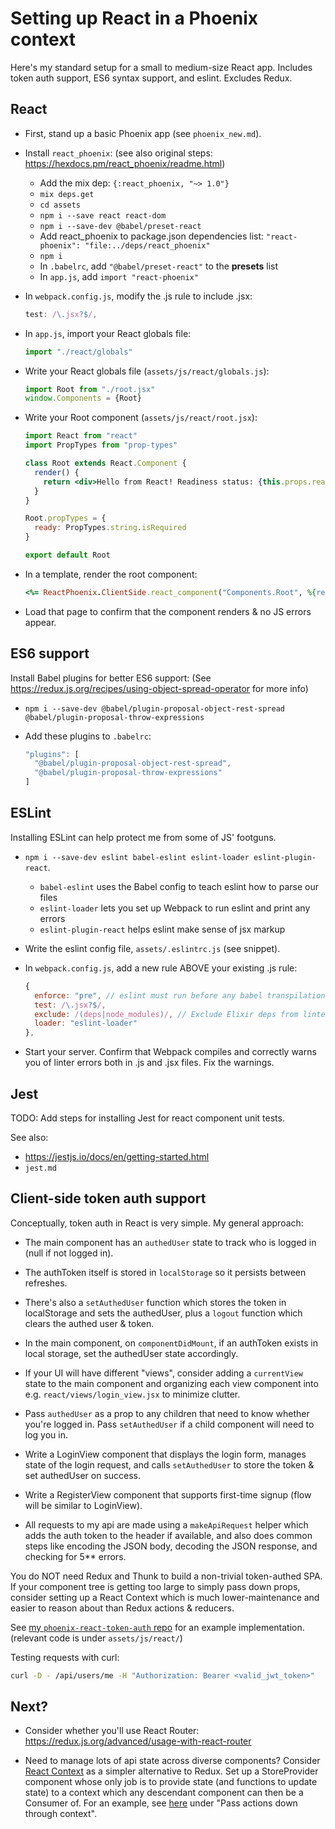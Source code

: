 # Setting up React in a Phoenix context

Here's my standard setup for a small to medium-size React app. Includes token auth support, ES6 syntax support, and eslint. Excludes Redux.


## React

  * First, stand up a basic Phoenix app (see `phoenix_new.md`).

  * Install `react_phoenix`:
    (see also original steps: https://hexdocs.pm/react_phoenix/readme.html)

    - Add the mix dep: `{:react_phoenix, "~> 1.0"}`
    - `mix deps.get`
    - `cd assets`
    - `npm i --save react react-dom`
    - `npm i --save-dev @babel/preset-react`
    - Add react_phoenix to package.json dependencies list:
      `"react-phoenix": "file:../deps/react_phoenix"`
    - `npm i`
    - In `.babelrc`, add `"@babel/preset-react"` to the **presets** list
    - In `app.js`, add `import "react-phoenix"`

  * In `webpack.config.js`, modify the .js rule to include .jsx:

    ```js
    test: /\.jsx?$/,
    ```

  * In `app.js`, import your React globals file:

    ```js
    import "./react/globals"
    ```

  * Write your React globals file (`assets/js/react/globals.js`):

    ```js
    import Root from "./root.jsx"
    window.Components = {Root}
    ```

  * Write your Root component (`assets/js/react/root.jsx`):

    ```jsx
    import React from "react"
    import PropTypes from "prop-types"

    class Root extends React.Component {
      render() {
        return <div>Hello from React! Readiness status: {this.props.ready}</div>
      }
    }

    Root.propTypes = {
      ready: PropTypes.string.isRequired
    }

    export default Root
    ```

  * In a template, render the root component:

    ```rb
    <%= ReactPhoenix.ClientSide.react_component("Components.Root", %{ready: "Yes sir!"}) %>
    ```

  * Load that page to confirm that the component renders & no JS errors appear.


## ES6 support

Install Babel plugins for better ES6 support:
(See https://redux.js.org/recipes/using-object-spread-operator for more info)

  * `npm i --save-dev @babel/plugin-proposal-object-rest-spread @babel/plugin-proposal-throw-expressions`

  * Add these plugins to `.babelrc`:

    ```js
    "plugins": [
      "@babel/plugin-proposal-object-rest-spread",
      "@babel/plugin-proposal-throw-expressions"
    ]
    ```


## ESLint

Installing ESLint can help protect me from some of JS' footguns.

  * `npm i --save-dev eslint babel-eslint eslint-loader eslint-plugin-react`.
    - `babel-eslint` uses the Babel config to teach eslint how to parse our files
    - `eslint-loader` lets you set up Webpack to run eslint and print any errors
    - `eslint-plugin-react` helps eslint make sense of jsx markup

  * Write the eslint config file, `assets/.eslintrc.js` (see snippet).

  * In `webpack.config.js`, add a new rule ABOVE your existing .js rule:

    ```js
    {
      enforce: "pre", // eslint must run before any babel transpilation stuff
      test: /\.jsx?$/,
      exclude: /(deps|node_modules)/, // Exclude Elixir deps from linter
      loader: "eslint-loader"
    },
    ```

  * Start your server. Confirm that Webpack compiles and correctly warns you of linter errors both in .js and .jsx files. Fix the warnings.


## Jest

TODO: Add steps for installing Jest for react component unit tests.

See also:

  * https://jestjs.io/docs/en/getting-started.html
  * `jest.md`


## Client-side token auth support

Conceptually, token auth in React is very simple. My general approach:

  * The main component has an `authedUser` state to track who is logged in (null if not logged in).

  * The authToken itself is stored in `localStorage` so it persists between refreshes.

  * There's also a `setAuthedUser` function which stores the token in localStorage and sets the authedUser, plus a `logout` function which clears the authed user & token.

  * In the main component, on `componentDidMount`, if an authToken exists in local storage, set the authedUser state accordingly.

  * If your UI will have different "views", consider adding a `currentView` state to the main component and organizing each view component into e.g. `react/views/login_view.jsx` to minimize clutter.

  * Pass `authedUser` as a prop to any children that need to know whether you're logged in. Pass `setAuthedUser` if a child component will need to log you in.

  * Write a LoginView component that displays the login form, manages state of the login request, and calls `setAuthedUser` to store the token & set authedUser on success.

  * Write a RegisterView component that supports first-time signup (flow will be similar to LoginView).

  * All requests to my api are made using a `makeApiRequest` helper which adds the auth token to the header if available, and also does common steps like encoding the JSON body, decoding the JSON response, and checking for 5** errors.

You do NOT need Redux and Thunk to build a non-trivial token-authed SPA. If your component tree is getting too large to simply pass down props, consider setting up a React Context which is much lower-maintenance and easier to reason about than Redux actions & reducers.

See [my `phoenix-react-token-auth` repo](https://github.com/topherhunt/phoenix-react-token-auth) for an example implementation. (relevant code is under `assets/js/react/`)

Testing requests with curl:

```sh
curl -D - /api/users/me -H "Authorization: Bearer <valid_jwt_token>"
```


## Next?

  * Consider whether you'll use React Router: https://redux.js.org/advanced/usage-with-react-router

  * Need to manage lots of api state across diverse components? Consider [React Context](https://reactjs.org/docs/context.html) as a simpler alternative to Redux. Set up a StoreProvider component whose only job is to provide state (and functions to update state) to a context which any descendant component can then be a Consumer of. For an example, see [here](https://daveceddia.com/context-api-vs-redux/) under "Pass actions down through context".
